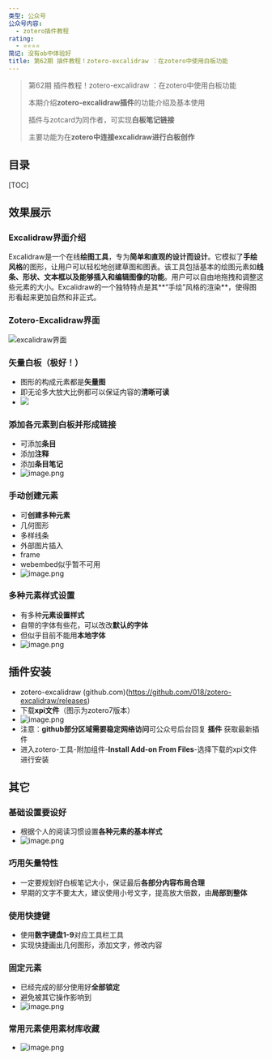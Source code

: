 ```yaml
---
类型: 公众号
公众号内容:
  - zotero插件教程
rating:
  - ⭐⭐⭐⭐
简记: 没有ob中体验好
title: 第62期 插件教程！zotero-excalidraw ：在zotero中使用白板功能
---
```


>第62期 插件教程！zotero-excalidraw ：在zotero中使用白板功能
>
>本期介绍**zotero-excalidraw插件**的功能介绍及基本使用
>
>插件与zotcard为同作者，可实现**白板笔记链接**
>
>主要功能为在**zotero中连接excalidraw进行白板创作**

## 目录

[TOC]

## 效果展示

### Excalidraw界面介绍

Excalidraw是一个在线**绘图工具**，专为**简单和直观的设计而设计**。它模拟了**手绘风格**的图形，让用户可以轻松地创建草图和图表。该工具包括基本的绘图元素如**线条、形状、文本框以及能够插入和编辑图像的功能**。用户可以自由地拖拽和调整这些元素的大小。Excalidraw的一个独特特点是其**“手绘”风格的渲染**，使得图形看起来更加自然和非正式。

### Zotero-Excalidraw界面

![excalidraw界面](https://pic-go-42.oss-cn-guangzhou.aliyuncs.com/img/20240104192130.png)

### 矢量白板（极好！）

- 图形的构成元素都是**矢量图**
- 即无论多大放大比例都可以保证内容的**清晰可读**
- ![](https://pic-go-42.oss-cn-guangzhou.aliyuncs.com/img/%E7%9F%A2%E9%87%8F%E5%9B%BE.gif)

### 添加各元素到白板并形成链接

- 可添加**条目**
- 添加**注释**
- 添加**条目笔记**
- ![image.png](https://pic-go-42.oss-cn-guangzhou.aliyuncs.com/img/20240104192807.png)

### 手动创建元素

- 可**创建多种元素**
- 几何图形
- 多样线条
- 外部图片插入
- frame
- webembed似乎暂不可用
- ![image.png](https://pic-go-42.oss-cn-guangzhou.aliyuncs.com/img/20240104193339.png)

### 多种元素样式设置

- 有多种**元素设置样式**
- 自带的字体有些花，可以改改**默认的字体**
- 但似乎目前不能用**本地字体**
- ![image.png](https://pic-go-42.oss-cn-guangzhou.aliyuncs.com/img/20240104193639.png)

## 插件安装

- zotero-excalidraw (github.com)(https://github.com/018/zotero-excalidraw/releases)
- 下载**xpi文件**（图示为zotero7版本）
- ![image.png](https://pic-go-42.oss-cn-guangzhou.aliyuncs.com/img/20240104194306.png)
- 注意：**github部分区域需要稳定网络访问**可公众号后台回复 **插件** 获取最新插件
- 进入zotero-工具-附加组件-**Install Add-on From Files**-选择下载的xpi文件进行安装

## 其它

### 基础设置要设好

- 根据个人的阅读习惯设置**各种元素的基本样式**
- ![image.png](https://pic-go-42.oss-cn-guangzhou.aliyuncs.com/img/20240104195047.png)

### 巧用矢量特性

- 一定要规划好白板笔记大小，保证最后**各部分内容布局合理**
- 早期的文字不要太大，建议使用小号文字，提高放大倍数，由**局部到整体**

### 使用快捷键

- 使用**数字键盘1-9**对应工具栏工具
- 实现快捷画出几何图形，添加文字，修改内容

### 固定元素

- 已经完成的部分使用好**全部锁定**
- 避免被其它操作影响到
- ![image.png](https://pic-go-42.oss-cn-guangzhou.aliyuncs.com/img/20240104194729.png)

### 常用元素使用素材库收藏

- ![image.png](https://pic-go-42.oss-cn-guangzhou.aliyuncs.com/img/20240104194928.png)






